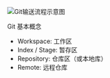 

![Git输送流程示意图][1]



Git 基本概念

- Workspace: 工作区
- Index / Stage: 暂存区
- Repository: 仓库区（或本地库）
- Remote: 远程仓库



[1]: http://www.ruanyifeng.com/blogimg/asset/2015/bg2015120901.png
[2]: http://www.ruanyifeng.com/blog/2015/12/git-cheat-sheet.html